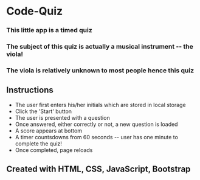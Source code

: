 # Code-Quiz

### This little app is a timed quiz
### The subject of this quiz is actually a musical instrument -- the viola!
### The viola is relatively unknown to most people hence this quiz

## Instructions
- The user first enters his/her initials which are stored in local storage
- Click the 'Start' button
- The user is presented with a question
- Once answered, either correctly or not, a new question is loaded
- A score appears at bottom 
- A timer countsdowns from 60 seconds -- user has one minute to complete the quiz!
- Once completed, page reloads

## Created with HTML, CSS, JavaScript, Bootstrap

